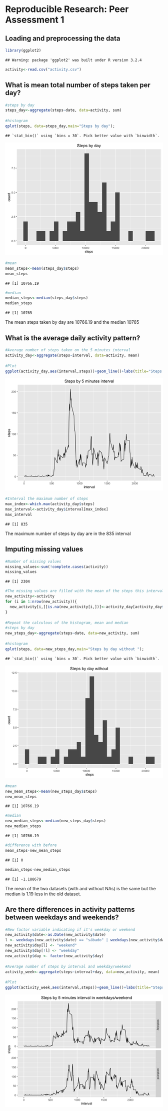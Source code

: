 # Reproducible Research: Peer Assessment 1


## Loading and preprocessing the data

```r
library(ggplot2)
```

```
## Warning: package 'ggplot2' was built under R version 3.2.4
```

```r
activity<-read.csv("activity.csv")
```


## What is mean total number of steps taken per day?



```r
#steps by day
steps_day<-aggregate(steps~date, data=activity, sum)

#histogram
qplot(steps, data=steps_day,main="Steps by day");
```

```
## `stat_bin()` using `bins = 30`. Pick better value with `binwidth`.
```

![](PA1_template_files/figure-html/unnamed-chunk-2-1.png)

```r
#mean
mean_steps<-mean(steps_day$steps)
mean_steps
```

```
## [1] 10766.19
```

```r
#median
median_steps<-median(steps_day$steps)
median_steps
```

```
## [1] 10765
```

The mean steps taken by day are 10766.19 and the median 10765


## What is the average daily activity pattern?


```r
#Average number of steps taken on the 5 minutes interval
activity_day<-aggregate(steps~interval, data=activity, mean)

#Plot
ggplot(activity_day,aes(interval,steps))+geom_line()+labs(title="Steps by 5 minutes interval")
```

![](PA1_template_files/figure-html/unnamed-chunk-3-1.png)

```r
#Interval the maximum number of steps
max_index<-which.max(activity_day$steps)
max_interval<-activity_day$interval[max_index]
max_interval
```

```
## [1] 835
```
The maximum number of steps by day are in the 835 interval


## Imputing missing values


```r
#Number of missing values
missing_values<-sum(!complete.cases(activity))
missing_values
```

```
## [1] 2304
```

```r
#The missing values are filled with the mean of the steps this interval
new_activity<-activity
for (i in 1:nrow(new_activity)){
  new_activity[i,][is.na(new_activity[i,])]<-activity_day[activity_day$interval==new_activity[i,3],]$steps
}

#Repeat the calculous of the histogram, mean and median
#steps by day
new_steps_day<-aggregate(steps~date, data=new_activity, sum)

#histogram
qplot(steps, data=new_steps_day,main="Steps by day without ");
```

```
## `stat_bin()` using `bins = 30`. Pick better value with `binwidth`.
```

![](PA1_template_files/figure-html/unnamed-chunk-4-1.png)

```r
#mean
new_mean_steps<-mean(new_steps_day$steps)
new_mean_steps
```

```
## [1] 10766.19
```

```r
#median
new_median_steps<-median(new_steps_day$steps)
new_median_steps
```

```
## [1] 10766.19
```

```r
#difference with before
mean_steps-new_mean_steps
```

```
## [1] 0
```

```r
median_steps-new_median_steps
```

```
## [1] -1.188679
```

The mean of the two datasets (with and without NAs) is the same but the median is 1.19 less in the old dataset.

## Are there differences in activity patterns between weekdays and weekends?


```r
#New factor variable indicating if it's weekday or weekend
new_activity$date<-as.Date(new_activity$date)
l <- weekdays(new_activity$date) == "sábado" | weekdays(new_activity$date) == "domingo"
new_activity$day[l] <- "weekend"
new_activity$day[!l] <- "weekday"
new_activity$day <- factor(new_activity$day)

#Average number of steps by interval and weekday/weekend
activity_week<-aggregate(steps~interval+day, data=new_activity, mean)

#Plot
ggplot(activity_week,aes(interval,steps))+geom_line()+labs(title="Steps by 5 minutes interval in weekdays/weekend")+facet_grid(day~.)
```

![](PA1_template_files/figure-html/unnamed-chunk-5-1.png)

